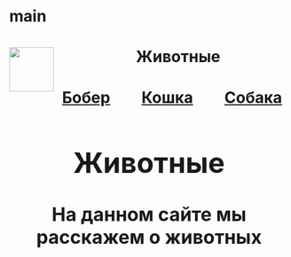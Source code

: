# main
<html lang="ru">
<head>
</head>
<body>
<header style="margin:0">
<img src="https://pcvector.ru/800/600/https/vizitka.printex.in.ua/wp-content/uploads/2018/04/printex_psyhology_logo2.jpg" align="left" wight="90" height="80">
  <h1 style="margin-left:105px;">Животные<h1>
<nav id="menu"> <!-- Меню -->
<center>
    <nav>
<a style="margin-right:50px" href="bober.html">Бобер</a>
<a style="margin-right:50px" href ="cat.html">Кошка</a>
<a href="dog.html">Собака</a>
    </nav>
	</center>
<big>
<center>
<h1>Животные</h1>
<p>На данном сайте мы расскажем о животных</p>
</center>
